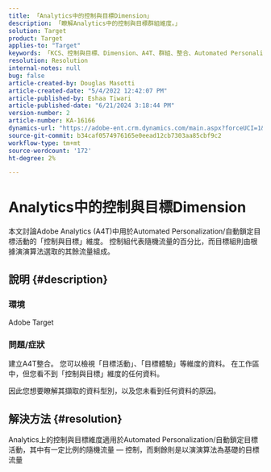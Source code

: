 ```yaml
---
title: 「Analytics中的控制與目標Dimension」
description: 「瞭解Analytics中的控制與目標群組維度。」
solution: Target
product: Target
applies-to: "Target"
keywords: 「KCS、控制與目標、Dimension、A4T、群組、整合、Automated Personalization、自動鎖定目標活動」
resolution: Resolution
internal-notes: null
bug: false
article-created-by: Douglas Masotti
article-created-date: "5/4/2022 12:42:07 PM"
article-published-by: Eshaa Tiwari
article-published-date: "6/21/2024 3:18:44 PM"
version-number: 2
article-number: KA-16166
dynamics-url: "https://adobe-ent.crm.dynamics.com/main.aspx?forceUCI=1&pagetype=entityrecord&etn=knowledgearticle&id=36f9dd96-a7cb-ec11-a7b6-6045bd00d7cd"
source-git-commit: b34caf0574976165e0eead12cb7303aa85cbf9c2
workflow-type: tm+mt
source-wordcount: '172'
ht-degree: 2%

---
```


# Analytics中的控制與目標Dimension


本文討論Adobe Analytics (A4T)中用於Automated Personalization/自動鎖定目標活動的「控制與目標」維度。 控制組代表隨機流量的百分比，而目標組則由根據演演算法選取的其餘流量組成。

## 說明 {#description}


### 環境

Adobe Target

### 問題/症狀

建立A4T整合。 您可以檢視「目標活動」、「目標體驗」等維度的資料。 在工作區中，但您看不到「控制與目標」維度的任何資料。  

因此您想要瞭解其擷取的資料型別，以及您未看到任何資料的原因。


## 解決方法 {#resolution}


Analytics上的控制與目標維度適用於Automated Personalization/自動鎖定目標活動，其中有一定比例的隨機流量 — 控制，而剩餘則是以演演算法為基礎的目標流量
